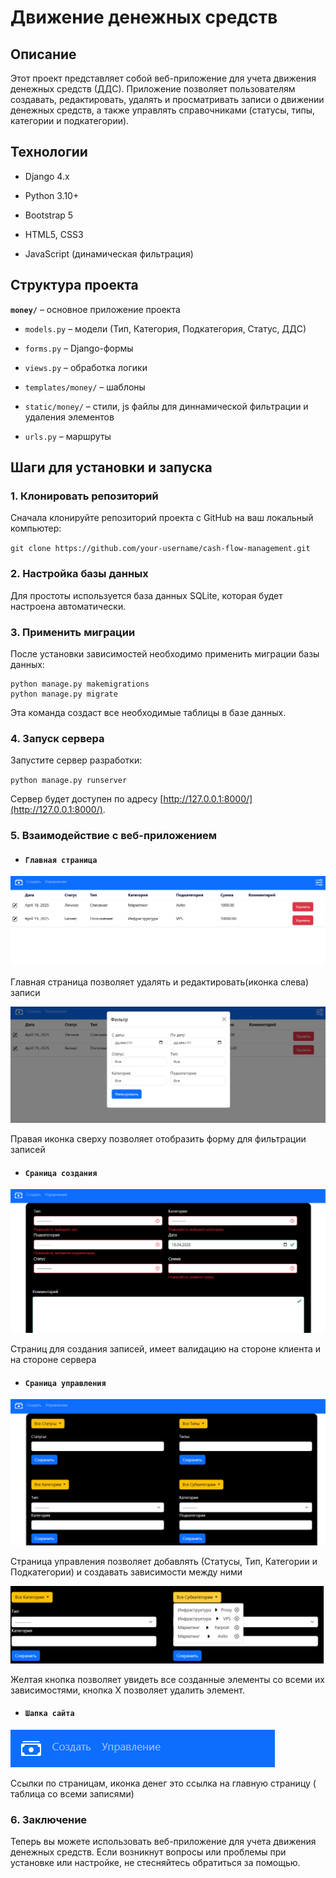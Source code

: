 
  

# Движение денежных средств

## Описание
Этот проект представляет собой веб-приложение для учета движения денежных средств (ДДС). Приложение позволяет пользователям создавать, редактировать, удалять и просматривать записи о движении денежных средств, а также управлять справочниками (статусы, типы, категории и подкатегории).
  

## Технологии

- Django 4.x

- Python 3.10+

- Bootstrap 5

- HTML5, CSS3

- JavaScript (динамическая фильтрация)

  

## Структура проекта

**`money/`** – основное приложение проекта

- `models.py` – модели (Тип, Категория, Подкатегория, Статус, ДДС)

- `forms.py` – Django-формы

- `views.py` – обработка логики

- `templates/money/` – шаблоны

- `static/money/` – стили, js файлы для диннамической фильтрации и удаления элементов

- `urls.py` – маршруты

  
## Шаги для установки и запуска

### 1. Клонировать репозиторий

Сначала клонируйте репозиторий проекта с GitHub на ваш локальный компьютер:


`git clone https://github.com/your-username/cash-flow-management.git` 



### 2. Настройка базы данных

Для простоты используется база данных SQLite, которая будет настроена автоматически. 

### 3. Применить миграции

После установки зависимостей необходимо применить миграции базы данных:

```
python manage.py makemigrations
python manage.py migrate
``` 

Эта команда создаст все необходимые таблицы в базе данных.


### 4. Запуск сервера

Запустите сервер разработки:

`python manage.py runserver` 

Сервер будет доступен по адресу [http://127.0.0.1:8000/](http://127.0.0.1:8000/).

### 5. Взаимодействие с веб-приложением

- #### `Главная страница`

![Главная страница](screenshots/Главный.png)

Главная страница позволяет удалять и редактировать(иконка слева) записи


![Форма фильтрации](screenshots/фильтр.png)

Правая иконка сверху позволяет отобразить форму для фильтрации записей


- #### `Сраница создания`

![Форма фильтрации](screenshots/Создание.png)

Страниц для создания записей, имеет валидацию на стороне клиента и на стороне сервера

- #### `Сраница управления`

![Форма фильтрации](screenshots/Управление.png)

Страница управления позволяет добавлять (Статусы, Тип, Категории и Подкатегории) и создавать зависимости между ними

![Форма фильтрации](screenshots/Элементы.png)

Желтая кнопка позволяет увидеть все созданные элементы со всеми их зависимостями, кнопка X позволяет удалить элемент.

- #### `Шапка сайта`

![Форма фильтрации](screenshots/шапка.png)

Ссылки по страницам, иконка денег это ссылка на главную страницу ( таблица со всеми записями)


### 6. Заключение

Теперь вы можете использовать веб-приложение для учета движения денежных средств. Если возникнут вопросы или проблемы при установке или настройке, не стесняйтесь обратиться за помощью.


